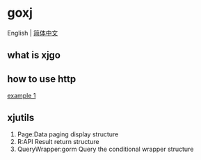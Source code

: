 # goxj

English | [简体中文](README-cn.md)

## what is xjgo

## how to use http 
[example 1](examples/httpdemo/httpdemo.go)

## xjutils
1. Page:Data paging display structure
2. R:API Result return structure
3. QueryWrapper:gorm Query the conditional wrapper structure
